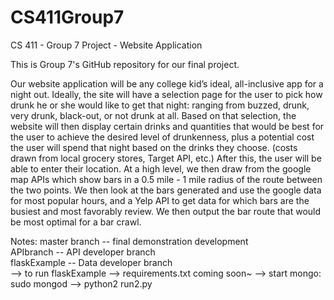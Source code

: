 # CS411Group7
CS 411 - Group 7 Project - Website Application

This is Group 7's GitHub repository for our final project. 

Our website application will be any college kid’s ideal, all-inclusive app for a night out. Ideally, the site will have a selection page for the user to pick how drunk he or she would like to get that night: ranging from buzzed, drunk, very drunk, black-out, or not drunk at all. Based on that selection, the website will then display certain drinks and quantities that would be best for the user to achieve the desired level of drunkenness, plus a potential cost the user will spend that night based on the drinks they choose. (costs drawn from local grocery stores, Target API, etc.) After this, the user will be able to enter their location. At a high level, we then draw from the google map APIs which show bars in a 0.5 mile - 1 mile radius of the route between the two points. We then look at the bars generated and use the google data for most popular hours, and a Yelp API to get data for which bars are the busiest and most favorably review. We then output the bar route that would be most optimal for a bar crawl. 

Notes: 
master branch -- final demonstration development <br/>
APIbranch -- API developer branch <br/>
flaskExample -- Data developer branch <br/>
  --> to run flaskExample
  --> requirements.txt coming soon~ 
  --> start mongo: sudo mongod
  --> python2 run2.py

